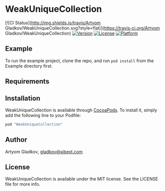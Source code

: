 # WeakUniqueCollection

[![CI Status](http://img.shields.io/travis/Artyom Gladkov/WeakUniqueCollection.svg?style=flat)](https://travis-ci.org/Artyom Gladkov/WeakUniqueCollection)
[![Version](https://img.shields.io/cocoapods/v/WeakUniqueCollection.svg?style=flat)](http://cocoapods.org/pods/WeakUniqueCollection)
[![License](https://img.shields.io/cocoapods/l/WeakUniqueCollection.svg?style=flat)](http://cocoapods.org/pods/WeakUniqueCollection)
[![Platform](https://img.shields.io/cocoapods/p/WeakUniqueCollection.svg?style=flat)](http://cocoapods.org/pods/WeakUniqueCollection)

## Example

To run the example project, clone the repo, and run `pod install` from the Example directory first.

## Requirements

## Installation

WeakUniqueCollection is available through [CocoaPods](http://cocoapods.org). To install
it, simply add the following line to your Podfile:

```ruby
pod "WeakUniqueCollection"
```

## Author

Artyom Gladkov, gladkov@sibext.com

## License

WeakUniqueCollection is available under the MIT license. See the LICENSE file for more info.
